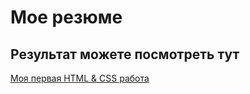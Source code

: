 # Мое резюме

## Результат можете посмотреть тут

[Моя первая HTML & CSS работа](https://dr-mari.github.io/resume1/)

